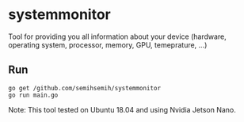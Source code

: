# systemmonitor
Tool for providing you all information about your device (hardware, operating system, processor, memory, GPU, temeprature, ...)

## Run

```
go get /github.com/semihsemih/systemmonitor
go run main.go
```

Note: This tool tested on Ubuntu 18.04 and using Nvidia Jetson Nano.
